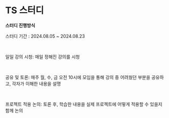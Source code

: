 # TS 스터디
**스터디 진행방식**
<p>스터디 기간 : 2024.08.05 ~ 2024.08.23</p> <br>
<p>일일 강의 시청: 매일 정해진 강의를 시청</p> <br>
<p>공유 및 토론: 매주 월, 수, 금 오전 10시에 모임을 통해 강의 중 어려웠던 부분을 공유하고, 각자가 이해한 내용을 설명</p> <br>
<p>프로젝트 적용 논의: 토론 후, 학습한 내용을 실제 프로젝트에 어떻게 적용할 수 있을지 함께 논의</p> <br>
